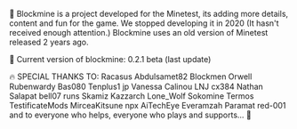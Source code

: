 📢 Blockmine is a project developed for the Minetest, its adding more details, content and fun for the game.
We stopped developing it in 2020 (It hasn't received enough attention.)
Blockmine uses an old version of Minetest released 2 years ago.

📢 Current version of blockmine: 0.2.1 beta (last update)

🔥 SPECIAL THANKS TO:
Racasus
Abdulsamet82
Blockmen
Orwell
Rubenwardy
Bas080
Tenplus1
jp
Vanessa
Calinou
LNJ
cx384
Nathan Salapat
bell07
runs
Skamiz Kazzarch
Lone_Wolf
Sokomine
Termos
TestificateMods
MirceaKitsune
npx
AiTechEye
Everamzah
Paramat
red-001
and to everyone who helps, everyone who plays and supports... 💖
